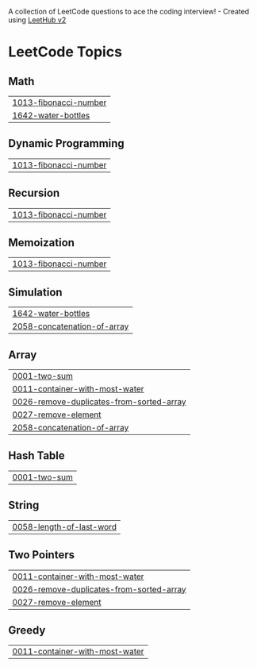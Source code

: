 A collection of LeetCode questions to ace the coding interview! - Created using [LeetHub v2](https://github.com/arunbhardwaj/LeetHub-2.0)
<!---LeetCode Topics Start-->
# LeetCode Topics
## Math
|  |
| ------- |
| [1013-fibonacci-number](https://github.com/Dhatri0612/DSA-2k25/tree/master/1013-fibonacci-number) |
| [1642-water-bottles](https://github.com/Dhatri0612/DSA-2k25/tree/master/1642-water-bottles) |
## Dynamic Programming
|  |
| ------- |
| [1013-fibonacci-number](https://github.com/Dhatri0612/DSA-2k25/tree/master/1013-fibonacci-number) |
## Recursion
|  |
| ------- |
| [1013-fibonacci-number](https://github.com/Dhatri0612/DSA-2k25/tree/master/1013-fibonacci-number) |
## Memoization
|  |
| ------- |
| [1013-fibonacci-number](https://github.com/Dhatri0612/DSA-2k25/tree/master/1013-fibonacci-number) |
## Simulation
|  |
| ------- |
| [1642-water-bottles](https://github.com/Dhatri0612/DSA-2k25/tree/master/1642-water-bottles) |
| [2058-concatenation-of-array](https://github.com/Dhatri0612/DSA-2k25/tree/master/2058-concatenation-of-array) |
## Array
|  |
| ------- |
| [0001-two-sum](https://github.com/Dhatri0612/DSA-2k25/tree/master/0001-two-sum) |
| [0011-container-with-most-water](https://github.com/Dhatri0612/DSA-2k25/tree/master/0011-container-with-most-water) |
| [0026-remove-duplicates-from-sorted-array](https://github.com/Dhatri0612/DSA-2k25/tree/master/0026-remove-duplicates-from-sorted-array) |
| [0027-remove-element](https://github.com/Dhatri0612/DSA-2k25/tree/master/0027-remove-element) |
| [2058-concatenation-of-array](https://github.com/Dhatri0612/DSA-2k25/tree/master/2058-concatenation-of-array) |
## Hash Table
|  |
| ------- |
| [0001-two-sum](https://github.com/Dhatri0612/DSA-2k25/tree/master/0001-two-sum) |
## String
|  |
| ------- |
| [0058-length-of-last-word](https://github.com/Dhatri0612/DSA-2k25/tree/master/0058-length-of-last-word) |
## Two Pointers
|  |
| ------- |
| [0011-container-with-most-water](https://github.com/Dhatri0612/DSA-2k25/tree/master/0011-container-with-most-water) |
| [0026-remove-duplicates-from-sorted-array](https://github.com/Dhatri0612/DSA-2k25/tree/master/0026-remove-duplicates-from-sorted-array) |
| [0027-remove-element](https://github.com/Dhatri0612/DSA-2k25/tree/master/0027-remove-element) |
## Greedy
|  |
| ------- |
| [0011-container-with-most-water](https://github.com/Dhatri0612/DSA-2k25/tree/master/0011-container-with-most-water) |
<!---LeetCode Topics End-->